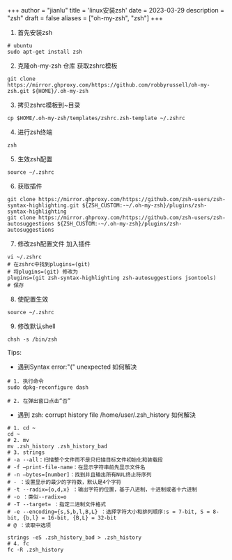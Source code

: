 +++
author = "jianlu"
title = 'linux安装zsh'
date = 2023-03-29
description = "zsh"
draft = false
aliases = ["oh-my-zsh", "zsh"]
+++

1. 首先安装zsh

```shell
# ubuntu 
sudo apt-get install zsh
```

2. 克隆oh-my-zsh 仓库 获取zshrc模板

```shell
git clone https://mirror.ghproxy.com/https://github.com/robbyrussell/oh-my-zsh.git ${HOME}/.oh-my-zsh
```

3. 拷贝zshrc模板到~目录

```shell
cp $HOME/.oh-my-zsh/templates/zshrc.zsh-template ~/.zshrc
```

4. 进行zsh终端

```shell 
zsh
```

5. 生效zsh配置

```shell
source ~/.zshrc
```

6. 获取插件

```shell
git clone https://mirror.ghproxy.com/https://github.com/zsh-users/zsh-syntax-highlighting.git ${ZSH_CUSTOM:-~/.oh-my-zsh}/plugins/zsh-syntax-highlighting
git clone https://mirror.ghproxy.com/https://github.com/zsh-users/zsh-autosuggestions ${ZSH_CUSTOM:-~/.oh-my-zsh}/plugins/zsh-autosuggestions
```

7. 修改zsh配置文件 加入插件

```shell
vi ~/.zshrc
# 在zshrc中找到plugins=(git)
# 将plugins=(git) 修改为
plugins=(git zsh-syntax-highlighting zsh-autosuggestions jsontools)
# 保存 
```

8. 使配置生效

```shell
source ~/.zshrc
```

9. 修改默认shell

```shell
chsh -s /bin/zsh
```

Tips:

* 遇到Syntax error:"(" unexpected 如何解决

```shell
# 1. 执行命令
sudo dpkg-reconfigure dash

# 2. 在弹出窗口点击“否”
```

* 遇到 zsh: corrupt history file /home/user/.zsh_history 如何解決

```shell
# 1. cd ~
cd ~
# 2. mv 
mv .zsh_history .zsh_history_bad
# 3. strings
# -a --all：扫描整个文件而不是只扫描目标文件初始化和装载段
# -f –print-file-name：在显示字符串前先显示文件名
# -n –bytes=[number]：找到并且输出所有NUL终止符序列
# - ：设置显示的最少的字符数，默认是4个字符
# -t --radix={o,d,x} ：输出字符的位置，基于八进制，十进制或者十六进制
# -o ：类似--radix=o
# -T --target= ：指定二进制文件格式
# -e --encoding={s,S,b,l,B,L} ：选择字符大小和排列顺序:s = 7-bit, S = 8-bit, {b,l} = 16-bit, {B,L} = 32-bit
# @ ：读取中选项

strings -eS .zsh_history_bad > .zsh_history
# 4. fc
fc -R .zsh_history
```
